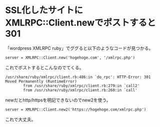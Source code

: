 # SSL化したサイトにXMLRPC::Client.newでポストすると301
「wordpress XMLRPC ruby」でググると以下のようなコードが見つかる。
```
server = XMLRPC::Client.new('hogehoge.com', '/xmlrpc.php')
```
これでポストするとこんなのでてくる。
```
/usr/share/ruby/xmlrpc/client.rb:486:in `do_rpc': HTTP-Error: 301 Moved Permanently (RuntimeError)
        from /usr/share/ruby/xmlrpc/client.rb:279:in `call2'
        from /usr/share/ruby/xmlrpc/client.rb:260:in `call'
```

newだとhttp/httpsを明記できないのでnew2を使う。
```
server = XMLRPC::Client.new2('https://hogehoge.com/xmlrpc.php')
```

これで大丈夫。
